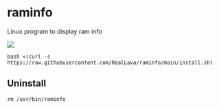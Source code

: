# raminfo
Linux program to display ram info

<img src="https://raw.githubusercontent.com/RealLava/raminfo/main/preview.png">

`bash <(curl -s https://raw.githubusercontent.com/RealLava/raminfo/main/install.sh)`


## Uninstall

`rm /usr/bin/raminfo`
